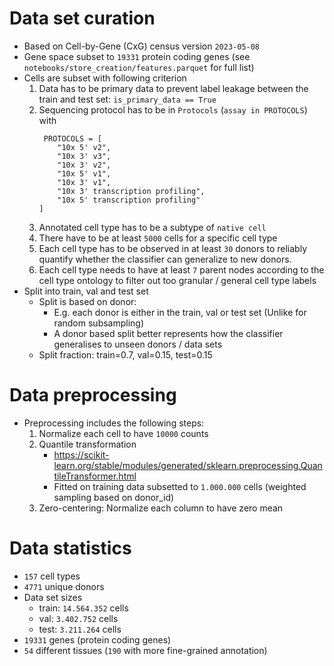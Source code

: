 # Data set curation
* Based on Cell-by-Gene (CxG) census version `2023-05-08`
* Gene space subset to `19331` protein coding genes (see `notebooks/store_creation/features.parquet` for full list)
* Cells are subset with following criterion
  1. Data has to be primary data to prevent label leakage between the train and test set: `is_primary_data == True`
  2. Sequencing protocol has to be in `Protocols` (`assay in PROTOCOLS`) with
       ```pytyhon
        PROTOCOLS = [
           "10x 5' v2", 
           "10x 3' v3", 
           "10x 3' v2", 
           "10x 5' v1", 
           "10x 3' v1", 
           "10x 3' transcription profiling", 
           "10x 5' transcription profiling"
       ] 
       ```
  3. Annotated cell type has to be a subtype of `native cell`
  4. There have to be at least `5000` cells for a specific cell type
  5. Each cell type has to be observed in at least `30` donors to reliably quantify whether the classifier can generalize to new donors.
  6. Each cell type needs to have at least `7` parent nodes according to the cell type ontology to filter out too granular / general cell type labels
* Split into train, val and test set
  * Split is based on donor:  
    * E.g. each donor is either in the train, val or test set (Unlike for random subsampling)
    * A donor based split better represents how the classifier generalises to unseen donors / data sets
  * Split fraction: train=0.7, val=0.15, test=0.15


# Data preprocessing
* Preprocessing includes the following steps:
  1. Normalize each cell to have `10000` counts
  2. Quantile transformation
     * https://scikit-learn.org/stable/modules/generated/sklearn.preprocessing.QuantileTransformer.html
     * Fitted on training data subsetted to `1.000.000` cells (weighted sampling based on donor_id)
  3. Zero-centering: Normalize each column to have zero mean


# Data statistics
* `157` cell types
* `4771` unique donors
* Data set sizes
  * train: `14.564.352` cells
  * val: `3.402.752` cells
  * test: `3.211.264` cells
* `19331` genes (protein coding genes)
* `54` different tissues (`190` with more fine-grained annotation)
